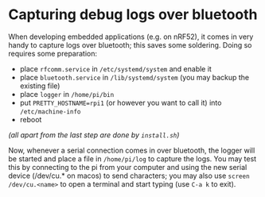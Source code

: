 # Capturing debug logs over bluetooth

When developing embedded applications (e.g. on nRF52), it comes in very handy
to capture logs over bluetooth; this saves some soldering. Doing so requires
some preparation:

- place `rfcomm.service` in `/etc/systemd/system` and enable it
- place `bluetooth.service` in `/lib/systemd/system` (you may backup the
  existing file)
- place `logger` in `/home/pi/bin`
- put `PRETTY_HOSTNAME=rpi1` (or however you want to call it) into
  `/etc/machine-info`
- reboot

_(all apart from the last step are done by `install.sh`)_

Now, whenever a serial connection comes in over bluetooth, the logger will be
started and place a file in `/home/pi/log` to capture the logs. You may test
this by connecting to the pi from your computer and using the new serial device
(/dev/cu.* on macos) to send characters; you may also use `screen
/dev/cu.<name>` to open a terminal and start typing (use `C-a k` to exit).
